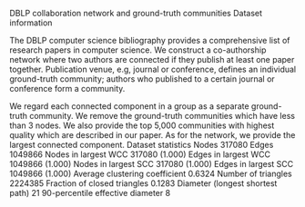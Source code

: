 DBLP collaboration network and ground-truth communities
Dataset information

The DBLP computer science bibliography provides a comprehensive list of research papers in computer science. We construct a co-authorship network where two authors are connected if they publish at least one paper together. Publication venue, e.g, journal or conference, defines an individual ground-truth community; authors who published to a certain journal or conference form a community.

We regard each connected component in a group as a separate ground-truth community. We remove the ground-truth communities which have less than 3 nodes. We also provide the top 5,000 communities with highest quality which are described in our paper. As for the network, we provide the largest connected component.
Dataset statistics
Nodes   317080
Edges   1049866
Nodes in largest WCC  317080 (1.000)
Edges in largest WCC  1049866 (1.000)
Nodes in largest SCC  317080 (1.000)
Edges in largest SCC  1049866 (1.000)
Average clustering coefficient  0.6324
Number of triangles   2224385
Fraction of closed triangles  0.1283
Diameter (longest shortest path)  21
90-percentile effective diameter  8
